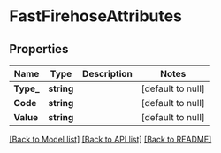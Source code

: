 # FastFirehoseAttributes

## Properties
Name | Type | Description | Notes
------------ | ------------- | ------------- | -------------
**Type_** | **string** |  | [default to null]
**Code** | **string** |  | [default to null]
**Value** | **string** |  | [default to null]

[[Back to Model list]](../README.md#documentation-for-models) [[Back to API list]](../README.md#documentation-for-api-endpoints) [[Back to README]](../README.md)


